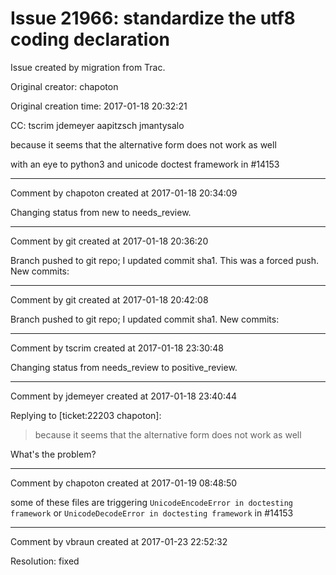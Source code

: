 # Issue 21966: standardize the utf8 coding declaration

Issue created by migration from Trac.

Original creator: chapoton

Original creation time: 2017-01-18 20:32:21

CC:  tscrim jdemeyer aapitzsch jmantysalo

because it seems that the alternative form does not work as well

with an eye to python3 and unicode doctest framework in #14153


---

Comment by chapoton created at 2017-01-18 20:34:09

Changing status from new to needs_review.


---

Comment by git created at 2017-01-18 20:36:20

Branch pushed to git repo; I updated commit sha1. This was a forced push. New commits:


---

Comment by git created at 2017-01-18 20:42:08

Branch pushed to git repo; I updated commit sha1. New commits:


---

Comment by tscrim created at 2017-01-18 23:30:48

Changing status from needs_review to positive_review.


---

Comment by jdemeyer created at 2017-01-18 23:40:44

Replying to [ticket:22203 chapoton]:
> because it seems that the alternative form does not work as well

What's the problem?


---

Comment by chapoton created at 2017-01-19 08:48:50

some of these files are triggering `UnicodeEncodeError in doctesting framework` or `UnicodeDecodeError in doctesting framework` in #14153


---

Comment by vbraun created at 2017-01-23 22:52:32

Resolution: fixed
